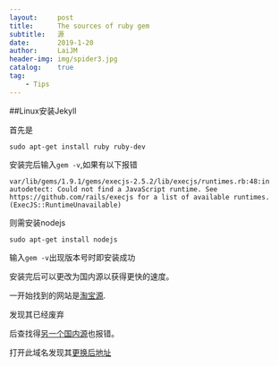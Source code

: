 ```yaml
---
layout:		post
title:		The sources of ruby gem
subtitle:	源
date:		2019-1-20
author:		LaiJM
header-img:	img/spider3.jpg
catalog:	true
tag:		
    - Tips
---
```


##Linux安装Jekyll

首先是

`sudo apt-get install ruby ruby-dev`

安装完后输入`gem -v`,如果有以下报错

`var/lib/gems/1.9.1/gems/execjs-2.5.2/lib/execjs/runtimes.rb:48:in autodetect: Could not find a JavaScript runtime. See https://github.com/rails/execjs for a list of available runtimes. (ExecJS::RuntimeUnavailable) `

则需安装nodejs

`sudo apt-get install nodejs`

输入`gem -v`出现版本号时即安装成功

安装完后可以更改为国内源以获得更快的速度。

一开始找到的网站是[淘宝源](https://ruby.taobao.org/ "https://ruby.taobao.org").

发现其已经废弃

后查找得[另一个国内源](https://gems.ruby-china.org/ "https://gems.ruby-china.org/")也报错。

打开此域名发现其[更换后地址](https:gems.ruby-china.com/ "https:gems.ruby-china.com/")
